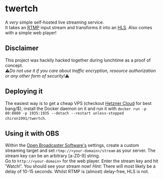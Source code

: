 # twertch
A _very_ simple self-hosted live streaming service.  
It takes an [RTMP](https://en.wikipedia.org/wiki/Real-Time_Messaging_Protocol) input stream and transforms it into an [HLS](https://en.wikipedia.org/wiki/HTTP_Live_Streaming). Also comes with a simple web player!

## Disclaimer
This project was hackily hacked together during lunchtime as a proof of concept.  
:warning:_Do not use it if you care about traffic encryption, resource authorization or any other form of security!_:warning:

## Deploying it
The easiest way is to get a cheap VPS (checkout [Hetzner Cloud](https://www.hetzner.de/cloud) for best bang/$), install the Docker daemon on it and run it with `docker run -p 80:8080 -p 1935:1935 --detach --restart unless-stopped chiron1991/twertch`.

## Using it with OBS
Within the [Open Broadcaster Software's](https://obsproject.com/) settings, create a custom streaming target and set `rtmp://<your-domain>/stream` as your server. The stream key can be an arbitrary [a-Z0-9] string.  
Go to `http://<your-domain>` for the web player. Enter the stream key and hit 'Watch!'. You should see your stream now!
_Hint:_ There will most likely be a delay of 10-15 seconds. Whilst RTMP is (almost) delay-free, HLS is not.
